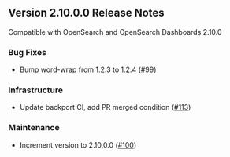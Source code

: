 ## Version 2.10.0.0 Release Notes

Compatible with OpenSearch and OpenSearch Dashboards 2.10.0

### Bug Fixes

- Bump word-wrap from 1.2.3 to 1.2.4 ([#99](https://github.com/opensearch-project/dashboards-query-workbench/pull/99))

### Infrastructure

- Update backport CI, add PR merged condition ([#113](https://github.com/opensearch-project/dashboards-query-workbench/pull/113))

### Maintenance

- Increment version to 2.10.0.0 ([#100](https://github.com/opensearch-project/dashboards-query-workbench/pull/100))
